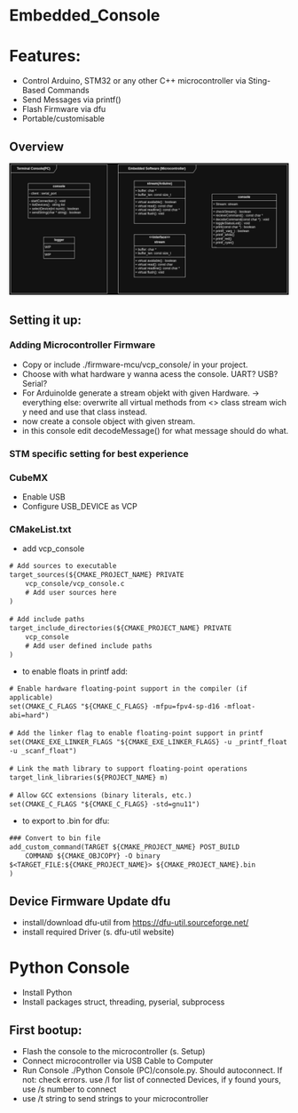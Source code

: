 # Embedded_Console

# Features:
- Control Arduino, STM32 or any other C++ microcontroller via Sting-Based Commands
- Send Messages via printf()
- Flash Firmware via dfu
- Portable/customisable

## Overview
![Diagram](./doc/pic/overview_uml.drawio.png)

## Setting it up:
### Adding Microcontroller Firmware
- Copy or include ./firmware-mcu/vcp_console/ in your project.
- Choose with what hardware y wanna acess the console. UART? USB? Serial?
- For ArduinoIde generate a stream objekt with given Hardware.
  -> everything else:
  overwrite all virtual methods from <<interface>> class stream wich y need and use that class instead.
- now create a console object with given stream.
- in this console edit decodeMessage() for what message should do what.

### STM specific setting for best experience
### CubeMX
- Enable USB
- Configure USB_DEVICE as VCP

### CMakeList.txt
- add vcp_console 
```
# Add sources to executable
target_sources(${CMAKE_PROJECT_NAME} PRIVATE
    vcp_console/vcp_console.c
    # Add user sources here
)

# Add include paths
target_include_directories(${CMAKE_PROJECT_NAME} PRIVATE
    vcp_console
    # Add user defined include paths
)
```

- to enable floats in printf add:
```
# Enable hardware floating-point support in the compiler (if applicable)
set(CMAKE_C_FLAGS "${CMAKE_C_FLAGS} -mfpu=fpv4-sp-d16 -mfloat-abi=hard")

# Add the linker flag to enable floating-point support in printf
set(CMAKE_EXE_LINKER_FLAGS "${CMAKE_EXE_LINKER_FLAGS} -u _printf_float -u _scanf_float")

# Link the math library to support floating-point operations
target_link_libraries(${PROJECT_NAME} m)

# Allow GCC extensions (binary literals, etc.)
set(CMAKE_C_FLAGS "${CMAKE_C_FLAGS} -std=gnu11")
```
- to export to .bin for dfu:
```
### Convert to bin file
add_custom_command(TARGET ${CMAKE_PROJECT_NAME} POST_BUILD
    COMMAND ${CMAKE_OBJCOPY} -O binary $<TARGET_FILE:${CMAKE_PROJECT_NAME}> ${CMAKE_PROJECT_NAME}.bin
)
```
## Device Firmware Update dfu
- install/download dfu-util from https://dfu-util.sourceforge.net/
- install required Driver (s. dfu-util website)

# Python Console
- Install Python
- Install packages struct, threading, pyserial, subprocess

## First bootup:
- Flash the console to the microcontroller (s. Setup)
- Connect microcontroller via USB Cable to Computer
- Run Console ./Python Console (PC)/console.py. Should autoconnect.
  If not: check errors. 
	  use /l for list of connected Devices, 
	  if y found yours, use /s number to connect
- use /t string to send strings to your microcontroller

